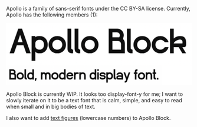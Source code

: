 Apollo is a family of sans-serif fonts under the CC BY-SA license. Currently, Apollo has the following members (1):

![An example of Apollo Block; a bold, modern display font](ApolloBlock/example.png)

Apollo Block is currently WIP. It looks too display-font-y for me; I want to slowly iterate on it to be a text font that is calm, simple, and easy to read when small and in big bodies of text.

I also want to add [text figures](https://en.wikipedia.org/wiki/Text_figures) (lowercase numbers) to Apollo Block.
